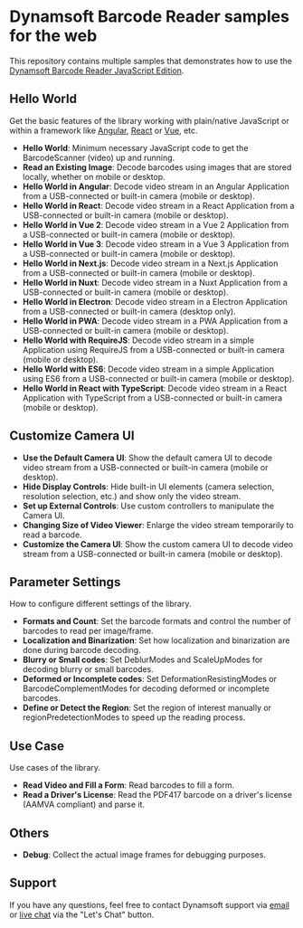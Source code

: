 # Dynamsoft Barcode Reader samples for the web

This repository contains multiple samples that demonstrates how to use the [Dynamsoft Barcode Reader JavaScript Edition](https://www.dynamsoft.com/barcode-reader/sdk-javascript/).

## Hello World

Get the basic features of the library working with plain/native JavaScript or within a framework like [Angular](https://angular.io/), [React](https://reactjs.org/) or [Vue](https://vuejs.org/), etc.

* **Hello World**: Minimum necessary JavaScript code to get the BarcodeScanner (video) up and running.
* **Read an Existing Image**: Decode barcodes using images that are stored locally, whether on mobile or desktop.
* **Hello World in Angular**: Decode video stream in an Angular Application from a USB-connected or built-in camera (mobile or desktop).
* **Hello World in React**: Decode video stream in a React Application from a USB-connected or built-in camera (mobile or desktop).
* **Hello World in Vue 2**: Decode video stream in a Vue 2 Application from a USB-connected or built-in camera (mobile or desktop).
* **Hello World in Vue 3**: Decode video stream in a Vue 3 Application from a USB-connected or built-in camera (mobile or desktop).
* **Hello World in Next.js**: Decode video stream in a Next.js Application from a USB-connected or built-in camera (mobile or desktop).
* **Hello World in Nuxt**: Decode video stream in a Nuxt Application from a USB-connected or built-in camera (mobile or desktop).
* **Hello World in Electron**: Decode video stream in a Electron Application from a USB-connected or built-in camera (desktop only).
* **Hello World in PWA**: Decode video stream in a PWA Application from a USB-connected or built-in camera (mobile or desktop).
* **Hello World with RequireJS**: Decode video stream in a simple Application using RequireJS from a USB-connected or built-in camera (mobile or desktop).
* **Hello World with ES6**: Decode video stream in a simple Application using ES6 from a USB-connected or built-in camera (mobile or desktop).
* **Hello World in React with TypeScript**: Decode video stream in a React Application with TypeScript from a USB-connected or built-in camera (mobile or desktop).

## Customize Camera UI

* **Use the Default Camera UI**: Show the default camera UI to decode video stream from a USB-connected or built-in camera (mobile or desktop).
* **Hide Display Controls**: Hide built-in UI elements (camera selection, resolution selection, etc.) and show only the video stream.
* **Set up External Controls**: Use custom controllers to manipulate the Camera UI.
* **Changing Size of Video Viewer**: Enlarge the video stream temporarily to read a barcode.
* **Customize the Camera UI**: Show the custom camera UI to decode video stream from a USB-connected or built-in camera (mobile or desktop).

## Parameter Settings

How to configure different settings of the library.

* **Formats and Count**: Set the barcode formats and control the number of barcodes to read per image/frame.
* **Localization and Binarization**: Set how localization and binarization are done during barcode decoding.
* **Blurry or Small codes**: Set DeblurModes and ScaleUpModes for decoding blurry or small barcodes.
* **Deformed or Incomplete codes**: Set DeformationResistingModes or BarcodeComplementModes for decoding deformed or incomplete barcodes.
* **Define or Detect the Region**: Set the region of interest manually or regionPredetectionModes to speed up the reading process.

## Use Case

Use cases of the library.

* **Read Video and Fill a Form**: Read barcodes to fill a form.
* **Read a Driver's License**: Read the PDF417 barcode on a driver's license (AAMVA compliant) and parse it.

## Others

* **Debug**: Collect the actual image frames for debugging purposes.

## Support

If you have any questions, feel free to contact Dynamsoft support via [email](mailto:support@dynamsoft.com) or [live chat](https://www.dynamsoft.com/barcode-reader/overview/) via the "Let's Chat" button.
